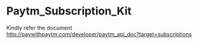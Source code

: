 # Paytm_Subscription_Kit

Kindly refer the document
http://paywithpaytm.com/developer/paytm_api_doc?target=subscriptions
